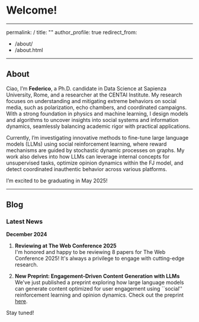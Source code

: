 # Welcome!

---
permalink: /
title: ""
author_profile: true
redirect_from: 
  - /about/
  - /about.html
---

## About

Ciao, I’m **Federico**, a Ph.D. candidate in Data Science at Sapienza University, Rome, and a researcher at the CENTAI Institute. My research focuses on understanding and mitigating extreme behaviors on social media, such as polarization, echo chambers, and coordinated campaigns. With a strong foundation in physics and machine learning, I design models and algorithms to uncover insights into social systems and information dynamics, seamlessly balancing academic rigor with practical applications.

Currently, I’m investigating innovative methods to fine-tune large language models (LLMs) using social reinforcement learning, where reward mechanisms are guided by stochastic dynamic processes on graphs. My work also delves into how LLMs can leverage internal concepts for unsupervised tasks, optimize opinion dynamics within the FJ model, and detect coordinated inauthentic behavior across various platforms.

I’m excited to be graduating in May 2025!

---

## Blog

### Latest News

**December 2024**

1. **Reviewing at The Web Conference 2025**  
   I'm honored and happy to be reviewing 8 papers for The Web Conference 2025! It's always a privilege to engage with cutting-edge research.

2. **New Preprint: Engagement-Driven Content Generation with LLMs**  
   We've just published a preprint exploring how large language models can generate content optimized for user engagement using ``social'' reinforcement learning and opinion dynamics. Check out the preprint [here](https://arxiv.org/abs/2411.13187).

Stay tuned!
